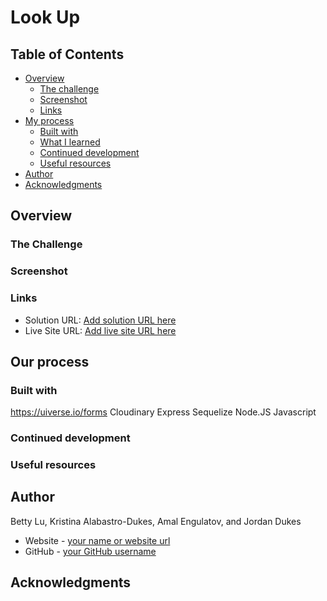 # Look Up

## Table of Contents

- [Overview](#overview)
  - [The challenge](#the-challenge)
  - [Screenshot](#screenshot)
  - [Links](#links)
- [My process](#my-process)
  - [Built with](#built-with)
  - [What I learned](#what-i-learned)
  - [Continued development](#continued-development)
  - [Useful resources](#useful-resources)
- [Author](#author)
- [Acknowledgments](#acknowledgments)

## Overview

### The Challenge

### Screenshot

### Links
- Solution URL: [Add solution URL here](https://your-solution-url.com)
- Live Site URL: [Add live site URL here](https://your-live-site-url.com)

## Our process

### Built with
https://uiverse.io/forms
Cloudinary 
Express
Sequelize
Node.JS
Javascript

### Continued development

### Useful resources

## Author
  Betty Lu, Kristina Alabastro-Dukes, Amal Engulatov, and Jordan Dukes
- Website - [your name or website url](https://www.your-site.com)
- GitHub - [your GitHub username](https://github.com/yourusername)

## Acknowledgments
